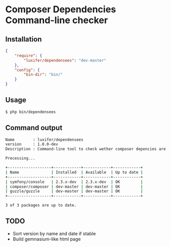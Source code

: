 Composer Dependencies Command-line checker
==========================================

Installation
------------

```json
{
    "require": {
        "luxifer/dependensees": "dev-master"
    },
    "config": {
        "bin-dir": "bin/"
    }
}
```

Usage
-----

```bash
$ php bin/dependensees
```

Command output
--------------

```bash
Name        : luxifer/dependensees
version     : 1.0.0-dev
Description : Command-line tool to check wether composer depencies are up to date

Precessing...

+-------------------+------------+------------+------------+
| Name              | Installed  | Available  | Up to date |
+-------------------+------------+------------+------------+
| symfony/console   | 2.3.x-dev  | 2.3.x-dev  | OK         |
| composer/composer | dev-master | dev-master | OK         |
| guzzle/guzzle     | dev-master | dev-master | OK         |
+-------------------+------------+------------+------------+

3 of 3 packages are up to date.
```

TODO
----

* Sort version by name and date if stable
* Build gemnasium-like html page